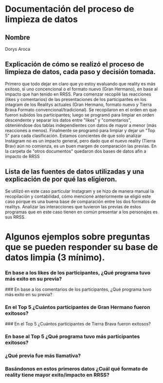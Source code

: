 # Documentación del proceso de limpieza de datos

## Nombre
Dorys Aroca
## Explicación de cómo se realizó el proceso de limpieza de datos, cada paso y decisión tomada.
Primero que todo dejar en claro que yo estoy evaluando que reality es más exitoso, si uno concencional o el formato nuevo (Gran Hermano), en base al impacto que han tenido en RRSS. Para comenzar recopilé las reacciones (likes y comentarios) de las presentaciones de los participantes en los intagram de los Realitys actuales (Gran Hermano, formato nuevo y Tierra Brava Formato convencional/tradicional). Se recopilaron en el orden en que fueron subidos los participantes; luego se programó para limpiar en orden descendente y separar los datos entre "likes" y "comentarios", obteniéndose dos tablas independientes con datos de mayor a menor (más reacciones a menos). Finalmente se programó para limpiar y dejar un "Top 5" para cada clasificación.
Estamos concientes de que solo analizar Instagram no es un impacto general, pero dado que el nuevo reality (Tierra Brav) aún no comienza, es un buen margen de comparación las previas. En la carpeta de "otros documentos" quedaron dos bases de datos afín a impacto de RRSS
## Lista de las fuentes de datos utilizadas y una explicación de por qué las eligieron.
Se utilizó en este caso particular Instagram y se hizo de manera manual la recopilación y contabilidad, cómo mencioné anteriormente se eligió este caso porque es una buena base de comparación entre los dos formatos de realitys. Analizar las interacciones que tuvieron las previas de estos programas que en este caso tienen en común presentar a los personajes es sus RRSS.
# Algunos ejemplos sobre preguntas que se pueden responder su base de datos limpia (3 mínimo).
### En base a los likes de los participantes, ¿Qué programa tuvo más exito en su previa?
### En base a los comentarios de los participantes, ¿Qué programa tuvo más exito en su previa?
### En el Top 5 ¿Cuántos participantes de Gran Hermano fueron exitosos?
### En el Top 5 ¿Cuántos participantes de Tierra Brava fueron exitosos?
### En base al Top 5 ¿Qué programa tuvo más participantes exitosos?
### ¿Qué previa fue más llamativa?
### Basándonos en estos primeros datos ¿Cuál qué formato de reality tiene mayor exito/impacto en RRSS?
